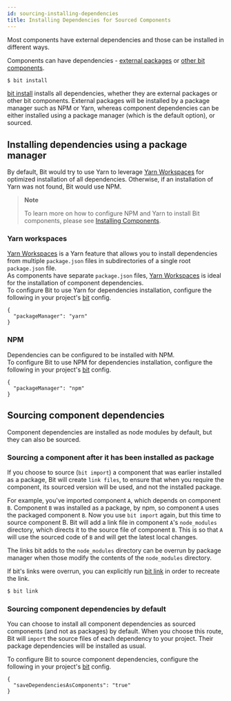 ```yaml
---
id: sourcing-installing-dependencies
title: Installing Dependencies for Sourced Components
---
```


Most components have external dependencies and those can be installed in different ways.

Components can have dependencies - [external packages](/docs/adding-package-dependencies.html) or [other bit components](/docs/adding-file-dependencies.html).

```bash
$ bit install
```

[bit install](/docs/apis/cli-all#install) installs all dependencies, whether they are external packages or other bit components.
External packages will be installed by a package manager such as NPM or Yarn, whereas component dependencies can be either installed using a package manager (which is the default option), or sourced.

## Installing dependencies using a package manager

By default, Bit would try to use Yarn to leverage [Yarn Workspaces](https://yarnpkg.com/lang/en/docs/workspaces/) for optimized installation of all dependencies. Otherwise, if an installation of Yarn was not found, Bit would use NPM.

> **Note**
>
> To learn more on how to configure NPM and Yarn to install Bit components, please see [Installing Components](/docs/installing-components-using-package-managers.html#configuring-bit-as-a-registry-in-npm-and-yarn-clients).

### Yarn workspaces

[Yarn Workspaces](https://yarnpkg.com/en/docs/workspaces) is a Yarn feature that allows you to install dependencies from multiple `package.json` files in subdirectories of a single root `package.json` file.  
As components have separate `package.json` files, [Yarn Workspaces](https://yarnpkg.com/en/docs/workspaces) is ideal for the installation of component dependencies.  
To configure Bit to use Yarn for dependencies installation, configure the following in your project's [bit](/docs/conf-bit-json.html#packagemanager--string) config.

```js{2}
{
  "packageManager": "yarn"
}
```

### NPM

Dependencies can be configured to be installed with NPM.  
To configure Bit to use NPM for dependencies installation, configure the following in your project's [bit](/docs/conf-bit-json.html#packagemanager--string) config.

```js{2}
{
  "packageManager": "npm"
}
```

## Sourcing component dependencies

Component dependencies are installed as node modules by default, but they can also be sourced. 

### Sourcing a component after it has been installed as package

If you choose to source (`bit import`) a component that was earlier installed as a package, Bit will create `link files`, to ensure that when you require the component, its sourced version will be used, and not the installed package.

For example, you've imported component `A`, which depends on component `B`. Component `B` was installed as a package, by npm, so component `A` uses the packaged component `B`. Now you use `bit import` again, but this time to source component B. Bit will add a link file in component `A`'s `node_modules` directory, which directs it to the source file of component `B`. This is so that `A` will use the sourced code of `B` and will get the latest local changes.

The links bit adds to the `node_modules` directory can be overrun by package manager when those modify the contents of the `node_modules` directory.

If bit's links were overrun, you can explicitly run [bit link](/docs/apis/cli-all#link) in order to recreate the link.

```bash
$ bit link
```

### Sourcing component dependencies by default

You can choose to install all component dependencies as sourced components (and not as packages) by default. When you choose this route, Bit will `import` the source files of each dependency to your project. Their package dependencies will be installed as usual.

To configure Bit to source component dependencies, configure the following in your project's [bit](/docs/conf-bit-json.html#savedependenciesascomponents--bool) config.

```js{2}
{
  "saveDependenciesAsComponents": "true"
}
```